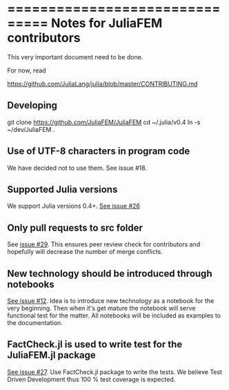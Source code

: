 ===============================
Notes for JuliaFEM contributors
===============================

This very important document need to be done.

For now, read 

https://github.com/JuliaLang/julia/blob/master/CONTRIBUTING.md


Developing
----------

git clone https://github.com/JuliaFEM/JuliaFEM
cd ~/.julia/v0.4
ln -s ~/dev/JuliaFEM .


Use of UTF-8 characters in program code
---------------------------------------
We have decided not to use them. See issue #18.

Supported Julia versions
------------------------
We support Julia versions 0.4+. [See issue #26](https://github.com/JuliaFEM/JuliaFEM.jl/issues/26)

Only pull requests to src folder
--------------------------------
See [issue #29](https://github.com/JuliaFEM/JuliaFEM/issues/29). This ensures peer review check for contributors and hopefully will decrease the number of merge conflicts. 

New technology should be introduced through notebooks
-----------------------------------------------------
[See issue #12](https://github.com/JuliaFEM/JuliaFEM.jl/issues/12). Idea is to introduce new technology as a notebook for the very beginning. Then when it's get mature the notebook will serve functional test for the matter. All notebooks will be included as examples to the documentation. 

FactCheck.jl is used to write test for the JuliaFEM.jl package
--------------------------------------------------------------
[See issue #27](https://github.com/JuliaFEM/JuliaFEM.jl/issues/27). Use FactCheck.jl package to write the tests. We believe Test Driven Development thus 100 % test coverage is expected. 
